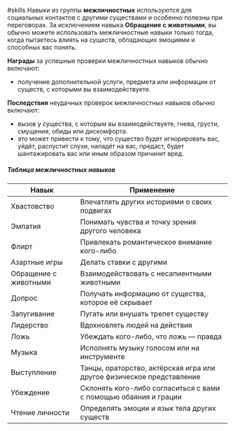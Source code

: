 #skills 
Навыки из группы **межличностных** используются для социальных контактов с другими существами и особенно полезны при переговорах. За исключением навыка **Обращение с животными**, вы обычно можете использовать межличностные навыки только тогда, когда пытаетесь влиять на существ, обладающих эмоциями и способных вас понять.

**Награды** за успешные проверки межличностных навыков обычно включают:
- получение дополнительной услуги, предмета или информации от существ, с которыми вы взаимодействуете.

**Последствия** неудачных проверок межличностных навыков обычно включают:
- вызов у существа, с которым вы взаимодействуете, гнева, грусти, смущения, обиды или дискомфорта.
- это может привести к тому, что существо будет игнорировать вас, уйдёт, распустит слухи, нападёт на вас, предаст, будет шантажировать вас или иным образом причинит вред.

##### Таблица межличностных навыков

| Навык                 | Применение                                                            |
| --------------------- | --------------------------------------------------------------------- |
| Хвастовство           | Впечатлять других историями о своих подвигах                          |
| Эмпатия               | Понимать чувства и точку зрения другого человека                      |
| Флирт                 | Привлекать романтическое внимание кого-либо                           |
| Азартные игры         | Делать ставки с другими                                               |
| Обращение с животными | Взаимодействовать с несапиентными животными                           |
| Допрос                | Получать информацию от существа, которое её скрывает                  |
| Запугивание           | Пугать или внушать трепет существу                                    |
| Лидерство             | Вдохновлять людей на действия                                         |
| Ложь                  | Убеждать кого-либо, что ложь — правда                                 |
| Музыка                | Исполнять музыку голосом или на инструменте                           |
| Выступление           | Танцы, ораторство, актёрская игра или другое физическое представление |
| Убеждение             | Склонять кого-либо согласиться с вами с помощью обаяния и грации      |
| Чтение личности       | Определять эмоции и язык тела других существ                          |